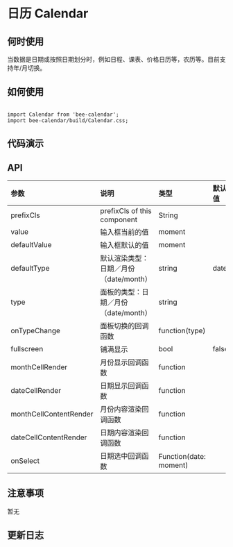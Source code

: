 # 日历 Calendar

## 何时使用
当数据是日期或按照日期划分时，例如日程、课表、价格日历等，农历等。目前支持年/月切换。

## 如何使用

```

import Calendar from 'bee-calendar';
import bee-calendar/build/Calendar.css;

```

## 代码演示

## API

|参数|说明|类型|默认值|
|:---|:-----|:----|:------|
|prefixCls|prefixCls of this component|String|
|value|输入框当前的值|moment||
|defaultValue|输入框默认的值|moment||
|defaultType|默认渲染类型：日期／月份（date/month）|string|date|
|type|面板的类型：日期／月份（date/month）|string||
|onTypeChange|面板切换的回调函数|function(type)||
|fullscreen|铺满显示|bool|false|
|monthCellRender|月份显示回调函数|function||
|dateCellRender|日期显示回调函数|function||
|monthCellContentRender|月份内容渲染回调函数|function||
|dateCellContentRender|日期内容渲染回调函数|function||
|onSelect|日期选中回调函数|Function(date: moment)||

## 注意事项

暂无

## 更新日志